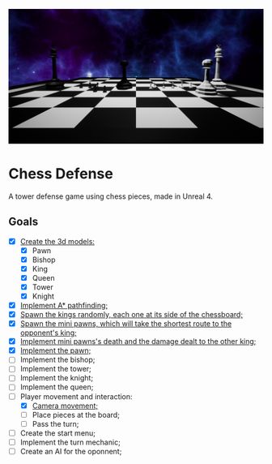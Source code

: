 ![Chess Defense Image](img/ChessDefenseUpperImage.png)

# Chess Defense

A tower defense game using chess pieces, made in Unreal 4.

## Goals

 - [x] [Create the 3d models:](https://lucasschurer.github.io/Chess-Defense/models)
    - [x] Pawn
    - [x] Bishop
    - [x] King
    - [x] Queen
    - [x] Tower
    - [x] Knight 
 - [x] [Implement A* pathfinding;](https://lucasschurer.github.io/Chess-Defense/astar)
 - [x] [Spawn the kings randomly, each one at its side of the chessboard;](https://lucasschurer.github.io/Chess-Defense/randomspawn)
 - [x] [Spawn the mini pawns, which will take the shortest route to the opponent's king;](https://lucasschurer.github.io/Chess-Defense/minipawns)
 - [x] [Implement mini pawns's death and the damage dealt to the other king;](https://lucasschurer.github.io/Chess-Defense/minipawns) 
 - [x] [Implement the pawn;](https://lucasschurer.github.io/Chess-Defense/pawn)
 - [ ] Implement the bishop;
 - [ ] Implement the tower;
 - [ ] Implement the knight;
 - [ ] Implement the queen;
 - [ ] Player movement and interaction:
    - [x] [Camera movement;](https://lucasschurer.github.io/Chess-Defense/camera)
    - [ ] Place pieces at the board;
    - [ ] Pass the turn;
 - [ ] Create the start menu;
 - [ ] Implement the turn mechanic;
 - [ ] Create an AI for the oponnent;
